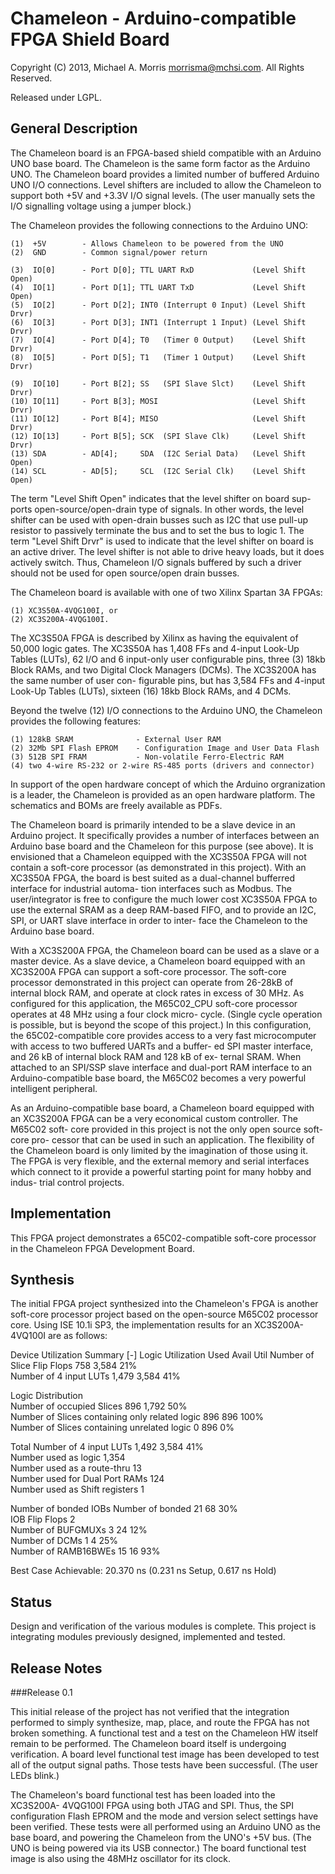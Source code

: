 Chameleon - Arduino-compatible FPGA Shield Board
=======================

Copyright (C) 2013, Michael A. Morris <morrisma@mchsi.com>.
All Rights Reserved.

Released under LGPL.

General Description
-------------------

The Chameleon board is an FPGA-based shield compatible with an Arduino UNO 
base board. The Chameleon is the same form factor as the Arduino UNO. The 
Chameleon board provides a limited number of buffered Arduino UNO I/O 
connections. Level shifters are included to allow the Chameleon to support 
both +5V and +3.3V I/O signal levels. (The user manually sets the I/O 
signalling voltage using a jumper block.) 

The Chameleon provides the following connections to the Arduino UNO:

    (1)  +5V        - Allows Chameleon to be powered from the UNO
    (2)  GND        - Common signal/power return

    (3)  IO[0]      - Port D[0]; TTL UART RxD             (Level Shift Open)
    (4)  IO[1]      - Port D[1]; TTL UART TxD             (Level Shift Open)
    (5)  IO[2]      - Port D[2]; INT0 (Interrupt 0 Input) (Level Shift Drvr)
    (6)  IO[3]      - Port D[3]; INT1 (Interrupt 1 Input) (Level Shift Drvr)
    (7)  IO[4]      - Port D[4]; T0   (Timer 0 Output)    (Level Shift Drvr)
    (8)  IO[5]      - Port D[5]; T1   (Timer 1 Output)    (Level Shift Drvr)

    (9)  IO[10]     - Port B[2]; SS   (SPI Slave Slct)    (Level Shift Drvr)
    (10) IO[11]     - Port B[3]; MOSI                     (Level Shift Drvr)
    (11) IO[12]     - Port B[4]; MISO                     (Level Shift Drvr)
    (12) IO[13]     - Port B[5]; SCK  (SPI Slave Clk)     (Level Shift Drvr)
    (13) SDA        - AD[4];     SDA  (I2C Serial Data)   (Level Shift Open)
    (14) SCL        - AD[5];     SCL  (I2C Serial Clk)    (Level Shift Open)

The term "Level Shift Open" indicates that the level shifter on board sup-
ports open-source/open-drain type of signals. In other words, the level
shifter can be used with open-drain busses such as I2C that use pull-up
resistor to passively terminate the bus and to set the bus to logic 1. The
term "Level Shift Drvr" is used to indicate that the level shifter on board
is an active driver. The level shifter is not able to drive heavy loads, but
it does actively switch. Thus, Chameleon I/O signals buffered by such a
driver should not be used for open source/open drain busses.

The Chameleon board is available with one of two Xilinx Spartan 3A FPGAs:

    (1) XC3S50A-4VQG100I, or
    (2) XC3S200A-4VQG100I.

The XC3S50A FPGA is described by Xilinx as having the equivalent of 50,000
logic gates. The XC3S50A has 1,408 FFs and 4-input Look-Up Tables (LUTs), 62
I/O and 6 input-only user configurable pins, three (3) 18kb Block RAMs, and
two Digital Clock Managers (DCMs). The XC3S200A has the same number of user con-
figurable pins, but has 3,584 FFs and 4-input Look-Up Tables (LUTs), sixteen
(16) 18kb Block RAMs, and 4 DCMs.

Beyond the twelve (12) I/O connections to the Arduino UNO, the Chameleon
provides the following features:

    (1) 128kB SRAM              - External User RAM
    (2) 32Mb SPI Flash EPROM    - Configuration Image and User Data Flash
    (3) 512B SPI FRAM           - Non-volatile Ferro-Electric RAM
    (4) two 4-wire RS-232 or 2-wire RS-485 ports (drivers and connector)

In support of the open hardware concept of which the Arduino orgranization 
is a leader, the Chameleon is provided as an open hardware platform. The
schematics and BOMs are freely available as PDFs. 

The Chameleon board is primarily intended to be a slave device in an Arduino
project. It specifically provides a number of interfaces between an Arduino
base board and the Chameleon for this purpose (see above). It is envisioned
that a Chameleon equipped with the XC3S50A FPGA will not contain a soft-core
processor (as demonstrated in this project). With an XC3S50A FPGA, the board
is best suited as a dual-channel bufferred interface for industrial automa-
tion interfaces such as Modbus. The user/integrator is free to configure the
much lower cost XC3S50A FPGA to use the external SRAM as a deep RAM-based
FIFO, and to provide an I2C, SPI, or UART slave interface in order to inter-
face the Chameleon to the Arduino base board.

With a XC3S200A FPGA, the Chameleon board can be used as a slave or a master
device. As a slave device, a Chameleon board equipped with an XC3S200A FPGA
can support a soft-core processor. The soft-core processor demonstrated in
this project can operate from 26-28kB of internal block RAM, and operate at
clock rates in excess of 30 MHz. As configured for this application, the
M65C02_CPU soft-core processor operates at 48 MHz using a four clock micro-
cycle. (Single cycle operation is possible, but is beyond the scope of this
project.) In this configuration, the 65C02-compatible core provides access
to a very fast microcomputer with access to two buffered UARTs and a buffer-
ed SPI master interface, and 26 kB of internal block RAM and 128 kB of ex-
ternal SRAM. When attached to an SPI/SSP slave interface and dual-port RAM
interface to an Arduino-compatible base board, the M65C02 becomes a very 
powerful intelligent peripheral.

As an Arduino-compatible base board, a Chameleon board equipped with an 
XC3S200A FPGA can be a very economical custom controller. The M65C02 soft-
core provided in this project is not the only open source soft-core pro-
cessor that can be used in such an application. The flexibility of the
Chameleon board is only limited by the imagination of those using it. The
FPGA is very flexible, and the external memory and serial interfaces which
connect to it provide a powerful starting point for many hobby and indus-
trial control projects.

Implementation
--------------

This FPGA project demonstrates a 65C02-compatible soft-core processor in the 
Chameleon FPGA Development Board. 

Synthesis
---------

The initial FPGA project synthesized into the Chameleon's FPGA is another 
soft-core processor project based on the open-source M65C02 processor core. 
Using ISE 10.1i SP3, the implementation results for an XC3S200A-4VQ100I are as 
follows:

Device Utilization Summary [-] 
Logic Utilization                                           Used    Avail   Util
    Number of Slice Flip Flops                                758   3,584    21%   
    Number of 4 input LUTs                                  1,479   3,584    41%
   
Logic Distribution          
    Number of occupied Slices                                 896   1,792    50%   
        Number of Slices containing only related logic        896     896   100%   
        Number of Slices containing unrelated logic             0     896     0%
           
Total Number of 4 input LUTs                                1,492   3,584    41%   
        Number used as logic                                1,354       
        Number used as a route-thru                            13       
        Number used for Dual Port RAMs                        124       
        Number used as Shift registers                          1       

Number of bonded IOBs 
    Number of bonded                                           21      68    30%   
    IOB Flip Flops                                              2       
Number of BUFGMUXs                                              3      24    12%   
Number of DCMs                                                  1       4    25%   
Number of RAMB16BWEs                                           15      16    93%   
 
Best Case Achievable:   20.370 ns (0.231 ns Setup, 0.617 ns Hold)

Status
------

Design and verification of the various modules is complete. This project is 
integrating modules previously designed, implemented and tested. 


Release Notes
-------------

###Release 0.1

This initial release of the project has not verified that the integration 
performed to simply synthesize, map, place, and route the FPGA has not broken 
something. A functional test and a test on the Chameleon HW itself remain to 
be performed. The Chameleon board itself is undergoing verification. A board 
level functional test image has been developed to test all of the output 
signal paths. Those tests have been successful. (The user LEDs blink.)

The Chameleon's board functional test has been loaded into the XC3S200A-
4VQG100I FPGA using both JTAG and SPI. Thus, the SPI configuration Flash EPROM 
and the mode and version select settings have been verified. These tests were 
all performed using an Arduino UNO as the base board, and powering the 
Chameleon from the UNO's +5V bus. (The UNO is being powered via its USB 
connector.) The board functional test image is also using the 48MHz oscillator 
for its clock.
